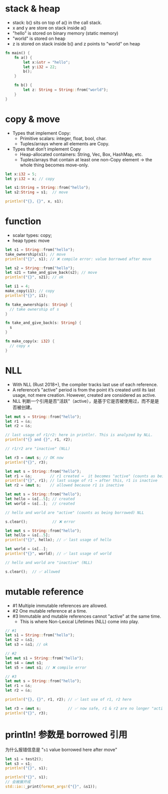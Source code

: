 # stack & heap

- stack: b() sits on top of a() in the call stack.
- x and y are store on stack inside a()
- "hello" is stored on binary memory (static memory)
- "world" is stored on heap
- z is stored on stack inside b() and z points to "world" on heap

```rs
fn main() {
    fn a() {
        let x:&str = "hello";
        let y:i32 = 22;
        b();
    }

    fn b() {
        let z: String = String::from("world");
    }
}
```

# copy & move

- Types that implement Copy:
  - Primitive scalars: integer, float, bool, char.
  - Tuples/arrays where all elements are Copy.
- Types that don’t implement Copy
  - Heap-allocated containers: String, Vec, Box, HashMap, etc.
  - Tuples/arrays that contain at least one non-Copy element → the whole thing becomes move-only.

```rs
let x:i32 = 5;
let y:i32 = x; // copy

let s1:String = String::from("hello");
let s2:String = s1;  // move

println!("{}, {}", x, s1);
```

# function

- scalar types: copy;
- heap types: move

```rs
let s1 = String::from("hello");
take_ownership(s1); // move
println!("{}", s1); // ❌ compile error: value borrowed after move

let s2 = String::from("hello");
let s21 = take_and_give_back(s2); // move
println!("{}", s21); // ok

let i1 = 4;
make_copy(i1); // copy
println!("{}", i1);

fn take_ownership(s: String) {
  // take ownership of s
}

fn take_and_give_back(s: String) {
  s
}

fn make_copy(x: i32) {
  // copy x
}
```

# NLL

- With NLL (Rust 2018+), the compiler tracks last use of each reference.
- A reference’s "active" period is from the point it’s created until its last usage, not mere creation. However, created are considered as active.
- NLL 判断一个引用是否"活跃"（active），是基于它是否被使用过，而不是是否被创建。

```rs
let mut s = String::from("hello");
let r1 = &s;
let r2 = &s;

// last usage of r1/r2: here in println!. This is analyzed by NLL.
println!("{} and {}", r1, r2);

// r1/r2 are "inactive" (NLL)

let r3 = &mut s; // OK now
println!("{}", r3);
```

```rs
let mut s = String::from("hello");
let r1 = &s;        // r1 created →  it becomes "active" (counts as being borrowed) when it is used in println!.
println!("{}", r1); // last usage of r1 → after this, r1 is inactive
let r2 = &mut s;    // allowed because r1 is inactive
```

```rs
let mut s = String::from("hello");
let hello = &s[..5]; // created
let world = &s[..];  // created

// hello and world are "active" (counts as being borrowed) NLL

s.clear();           // ❌ error
```

```rs
let mut s = String::from("hello");
let hello = &s[..5];
println!("{}", hello); // ✅ last usage of hello

let world = &s[..];
println!("{}", world); // ✅ last usage of world

// hello and world are "inactive" (NLL)

s.clear();  // ✅ allowed
```

# mutable reference

- #1 Multiple immutable references are allowed.
- #2 One mutable reference at a time.
- #3 Immutable and mutable references cannot "active" at the same time.
  - This is where Non-Lexical Lifetimes (NLL) come into play.

```rs
// #1
let s1 = String::from("hello");
let s2 = &s1;
let s3 = &s1; // ok

// #2
let mut s1 = String::from("hello");
let s4 = &mut s1;
let s5 = &mut s1; // ❌ compile error

// #3
let mut s = String::from("hello");
let r1 = &s;
let r2 = &s;

println!("{}, {}", r1, r2); // ✅ last use of r1, r2 here

let r3 = &mut s;            // ✅ now safe, r1 & r2 are no longer "active"
println!("{}", r3);
```

# println! 参数是 borrowed 引用

为什么报错信息是 "`s1` value borrowed here after move"

```rs
let s1 = test2();
let s3 = s1;
println!("{}", s1);
```

```rs
println!("{}", s1);
// 会被展开成
std::io::_print(format_args!("{}", &s1));
```

